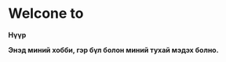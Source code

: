 
<html>
<head>
    <h1><strong>Welcone to</h1> 

</head>
<body>
    <p>Нүүр</p>    
    <p>Энэд миний хобби, гэр бүл болон миний тухай мэдэх болно.</p>
</body>
</html>
